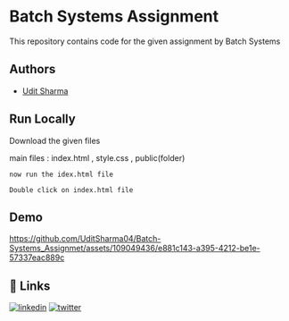 
# Batch Systems Assignment

This repository contains code for the given assignment by Batch Systems


## Authors

- [Udit Sharma](https://www.github.com/uditsharma04)


## Run Locally

Download the given files

main files : index.html , style.css , public(folder)

```
now run the idex.html file

Double click on index.html file
```


## Demo

https://github.com/UditSharma04/Batch-Systems_Assignmet/assets/109049436/e881c143-a395-4212-be1e-57337eac889c



## 🔗 Links
[![linkedin](https://img.shields.io/badge/linkedin-0A66C2?style=for-the-badge&logo=linkedin&logoColor=white)](https://www.linkedin.com/in/hellouditt/)
[![twitter](https://img.shields.io/badge/twitter-1DA1F2?style=for-the-badge&logo=twitter&logoColor=white)](https://twitter.com/hellouditt)

